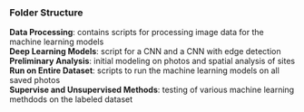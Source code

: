 ### Folder Structure

**Data Processing**: contains scripts for processing image data for the machine learning models  
**Deep Learning Models**: script for a CNN and a CNN with edge detection  
**Preliminary Analysis**: initial modeling on photos and spatial analysis of sites  
**Run on Entire Dataset**: scripts to run the machine learning models on all saved photos  
**Supervise and Unsupervised Methods**: testing of various machine learning methdods on the labeled dataset  
